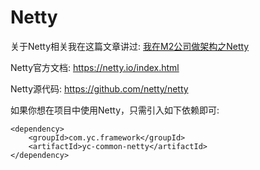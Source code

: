 # Netty

关于Netty相关我在这篇文章讲过:
[我在M2公司做架构之Netty](https://youcongtech.com/2021/10/31/%E6%88%91%E5%9C%A8M2%E5%85%AC%E5%8F%B8%E5%81%9A%E6%9E%B6%E6%9E%84%E4%B9%8BNetty/)

Netty官方文档:
https://netty.io/index.html

Netty源代码:
https://github.com/netty/netty

如果你想在项目中使用Netty，只需引入如下依赖即可:
```
<dependency>
    <groupId>com.yc.framework</groupId>
    <artifactId>yc-common-netty</artifactId>
</dependency>
```
